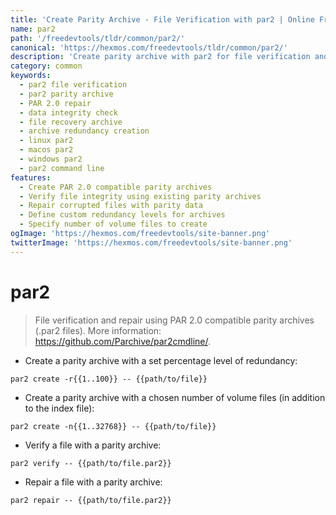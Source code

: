 ```yaml
---
title: 'Create Parity Archive - File Verification with par2 | Online Free DevTools by Hexmos'
name: par2
path: '/freedevtools/tldr/common/par2/'
canonical: 'https://hexmos.com/freedevtools/tldr/common/par2/'
description: 'Create parity archive with par2 for file verification and repair. Ensure data integrity with PAR 2.0 compatible archives. Free online tool, no registration required.'
category: common
keywords:
  - par2 file verification
  - par2 parity archive
  - PAR 2.0 repair
  - data integrity check
  - file recovery archive
  - archive redundancy creation
  - linux par2
  - macos par2
  - windows par2
  - par2 command line
features:
  - Create PAR 2.0 compatible parity archives
  - Verify file integrity using existing parity archives
  - Repair corrupted files with parity data
  - Define custom redundancy levels for archives
  - Specify number of volume files to create
ogImage: 'https://hexmos.com/freedevtools/site-banner.png'
twitterImage: 'https://hexmos.com/freedevtools/site-banner.png'
---
```


# par2

> File verification and repair using PAR 2.0 compatible parity archives (.par2 files).
> More information: <https://github.com/Parchive/par2cmdline/>.

- Create a parity archive with a set percentage level of redundancy:

`par2 create -r{{1..100}} -- {{path/to/file}}`

- Create a parity archive with a chosen number of volume files (in addition to the index file):

`par2 create -n{{1..32768}} -- {{path/to/file}}`

- Verify a file with a parity archive:

`par2 verify -- {{path/to/file.par2}}`

- Repair a file with a parity archive:

`par2 repair -- {{path/to/file.par2}}`
